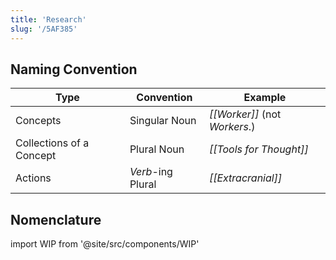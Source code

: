 ```yaml
---
title: 'Research'
slug: '/5AF385'
---
```


## Naming Convention

| Type                     | Convention        | Example                       |
| ------------------------ | ----------------- | ----------------------------- |
| Concepts                 | Singular Noun     | _[[Worker]]_ (not _Workers_.) |
| Collections of a Concept | Plural Noun       | _[[Tools for Thought]]_       |
| Actions                  | _Verb_-ing Plural | _[[Extracranial]]_            |

## Nomenclature

import WIP from '@site/src/components/WIP'

<WIP />
